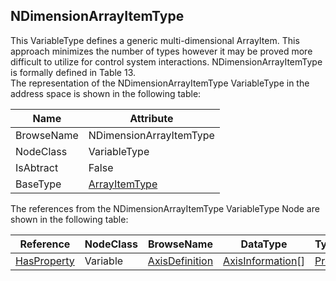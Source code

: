 <!-- objecttype -->
## NDimensionArrayItemType
This VariableType defines a generic multi-dimensional ArrayItem.
This approach minimizes the number of types however it may be proved more difficult to utilize for control system interactions.
NDimensionArrayItemType is formally defined in Table 13.  
The representation of the NDimensionArrayItemType VariableType in the address space is shown in the following table:  

|Name|Attribute|
|---|---|
|BrowseName|NDimensionArrayItemType|
|NodeClass|VariableType|
|IsAbtract|False|
|BaseType|[ArrayItemType](../../../Part8/VariableTypes/ArrayItemType/readme.md)|

The references from the NDimensionArrayItemType VariableType Node are shown in the following table:  

|Reference|NodeClass|BrowseName|DataType|TypeDefinition|ModellingRule|
|---|---|---|---|---|---|
|[HasProperty](../../../Part3/ReferenceTypes/HasProperty/readme.md)|Variable|[AxisDefinition](#AxisDefinition)|[AxisInformation](../../../Part8/DataTypes/AxisInformation/readme.md)[]|[PropertyType](../../Part5/VariableTypes/PropertyType/readme.md)|[Mandatory](../../Objects/Mandatory/readme.md)|


